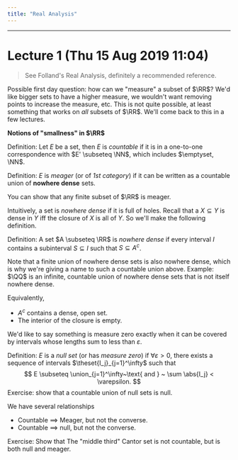 ```yaml
---
title: "Real Analysis"
---
```


---

# Lecture 1 (Thu 15 Aug 2019 11:04)

> See Folland's Real Analysis, definitely a recommended reference.

Possible first day question: how can we "measure" a subset of $\RR$? We'd like bigger sets to have a higher measure, we wouldn't want removing points to increase the measure, etc. This is not quite possible, at least something that works on *all* subsets of $\RR$. We'll come back to this in a few lectures.

__Notions of "smallness" in $\RR$__

Definition: Let $E$ be a set, then $E$ is *countable* if it is in a one-to-one correspondence with $E' \subseteq \NN$, which includes $\emptyset, \NN$.

Definition: $E$ is *meager* (or of *1st category*) if it can be written as a countable union of **nowhere dense** sets.

You can show that any finite subset of $\RR$ is meager.

Intuitively, a set is *nowhere dense* if it is full of holes. Recall that a $X \subseteq Y$ is dense in $Y$ iff the closure of $X$ is all of $Y$. So we'll make the following definition.

Definition: A set $A \subseteq \RR$ is *nowhere dense* if every interval $I$ contains a subinterval $S \subseteq I$ such that $S \subseteq A^c$.

Note that a finite union of nowhere dense sets is also nowhere dense, which is why we're giving a name to such a countable union above. Example: $\QQ$ is an infinite, countable union of nowhere dense sets that is not itself nowhere dense.

Equivalently,
- $A^c$ contains a dense, open set.
- The interior of the closure is empty.

We'd like to say something is measure zero exactly when it can be covered by intervals whose lengths sum to less than $\varepsilon$.

Definition: $E$ is a *null set* (or has *measure zero*) if $\forall \varepsilon >0$, there exists a sequence of intervals $\theset{I_j}_{j=1}^\infty$ such that
$$
E \subseteq \union_{j=1}^\infty~\text{ and } ~ \sum \abs{I_j} < \varepsilon.
$$
Exercise: show that a countable union of null sets is null.

We have several relationships

- Countable $\implies$ Meager, but not the converse.
- Countable $\implies$ null, but not the converse.

Exercise: Show that The "middle third" Cantor set is not countable, but is both null and meager.
